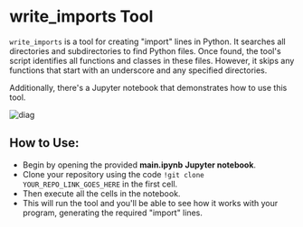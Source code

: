 # **write_imports Tool**
`write_imports` is a tool for creating "import" lines in Python. It searches all directories and subdirectories to find Python files. Once found, the tool's script identifies all functions and classes in these files. However, it skips any functions that start with an underscore and any specified directories.

Additionally, there's a Jupyter notebook that demonstrates how to use this tool.



![diag](https://github.com/GenaroHacker/write_imports/assets/95663273/96bd203a-a442-474e-aa9a-18909e796a4d)


## How to Use:
- Begin by opening the provided **main.ipynb** **Jupyter notebook**.
- Clone your repository using the code  `!git clone YOUR_REPO_LINK_GOES_HERE` in the first cell.
- Then execute all the cells in the notebook.
- This will run the tool and you'll be able to see how it works with your program, generating the required "import" lines.

